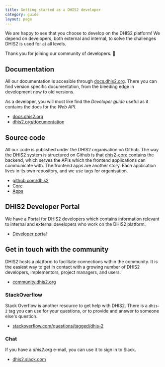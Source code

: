 ```yaml
---
title: Getting started as a DHIS2 developer
category: guide
layout: page
---
```


We are happy to see that you choose to develop on the DHIS2 platform! We depend
on developers, both external and internal, to solve the challenges DHIS2 is
used for at all levels.

Thank you for joining our community of developers. :tada:

## Documentation

All our documentation is accesible through
[docs.dhis2.org](https://docs.dhis2.org/). There you can find version specific
documentation, from the bleeding edge in development now to old versions.

As a developer, you will most like find the _Developer guide_ useful as it
contains the docs for the _Web API_.

- [docs.dhis2.org](https://docs.dhis2.org/)
- [dhis2.org/documentation](https://dhis2.org/documentation)

## Source code

All our code is published under the DHIS2 organisation on Github. The
way the DHIS2 system is structured on Github is that
[dhis2-core](https://github.com/dhis2/dhis2-core) contains the backend,
which serves the APIs which the frontend applications can communicate
with. The frontend apps are another story. Each application lives in its
own repository, and we use tags for organisation.

- [github.com/dhis2](https://github.com/dhis2)
- [Core](https://github.com/dhis2/dhis2-core)
- [Apps](https://github.com/search?q=topic%3Afe-app+org%3Adhis2+fork%3Atrue)

## DHIS2 Developer Portal

We have a Portal for DHIS2 developers which contains information
relevant to internal and external developers who work on the DHIS2
platform.

- [Developer portal](https://dhis2.github.io)

## Get in touch with the community

DHIS2 hosts a platform to facilitate connections within the community. It is
the easiest way to get in contact with a growing number of DHIS2 developers,
implementors, project managers, and users.

- [community.dhis2.org](https://community.dhis2.org/)

### StackOverflow

Stack Overflow is another resource to get help with DHIS2. There is a `dhis-2`
tag you can use for your questions, or to provide and answer to someone else's question.

- [stackoverflow.com/questions/tagged/dhis-2](https://stackoverflow.com/questions/tagged/dhis-2)

### Chat

If you have a _dhis2.org_ e-mail, you can use it to sign in to Slack.

- [dhis2.slack.com](https://dhis2.slack.com/)
